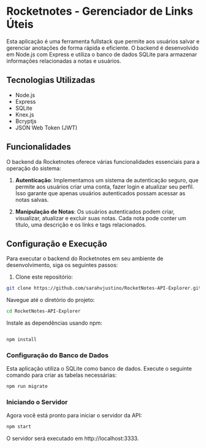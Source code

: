 # Rocketnotes - Gerenciador de Links Úteis

Esta aplicação é uma ferramenta fullstack que permite aos usuários salvar e gerenciar anotações de forma rápida e eficiente. O backend é desenvolvido em Node.js com Express e utiliza o banco de dados SQLite para armazenar informações relacionadas a notas e usuários.

## Tecnologias Utilizadas

- Node.js
- Express
- SQLite
- Knex.js
- Bcryptjs
- JSON Web Token (JWT)

## Funcionalidades

O backend da Rocketnotes oferece várias funcionalidades essenciais para a operação do sistema:

1. **Autenticação**: Implementamos um sistema de autenticação seguro, que permite aos usuários criar uma conta, fazer login e atualizar seu perfil. Isso garante que apenas usuários autenticados possam acessar as notas salvas.

2. **Manipulação de Notas**: Os usuários autenticados podem criar, visualizar, atualizar e excluir suas notas. Cada nota pode conter um título, uma descrição e os links e tags relacionados.

## Configuração e Execução

Para executar o backend do Rocketnotes em seu ambiente de desenvolvimento, siga os seguintes passos:

1. Clone este repositório:

```bash
git clone https://github.com/sarahvjustino/RocketNotes-API-Explorer.git
```

Navegue até o diretório do projeto:

```bash
cd RocketNotes-API-Explorer

```

Instale as dependências usando npm:

```bash

npm install

```

### Configuração do Banco de Dados

Esta aplicação utiliza o SQLite como banco de dados. Execute o seguinte comando para criar as tabelas necessárias:

```bash
npm run migrate

```

### Iniciando o Servidor

Agora você está pronto para iniciar o servidor da API:

```bash
npm start

```

O servidor será executado em http://localhost:3333.
